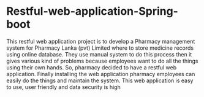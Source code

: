 # Restful-web-application-Spring-boot
This restful web application project is to develop a Pharmacy management system for Pharmacy Lanka (pvt) Limited where to store medicine records using online database. They use manual system to do this process then it gives various kind of problems because employees want to do all the things using their own hands. So, pharmacy decided to have a restful web application. Finally installing the web application pharmacy employees can easily do the things and maintain the system. This web application is easy to use, user friendly and data security is high

